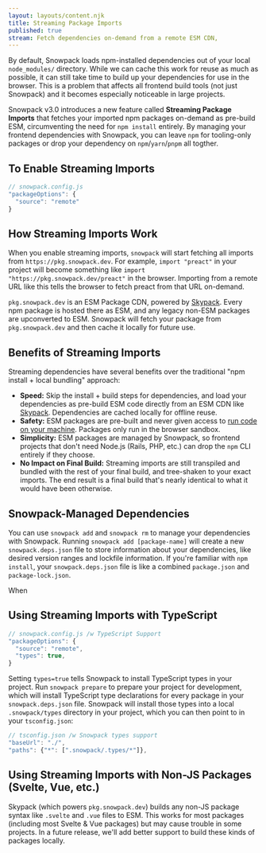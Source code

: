 ```yaml
---
layout: layouts/content.njk
title: Streaming Package Imports
published: true
stream: Fetch dependencies on-demand from a remote ESM CDN,
---
```


By default, Snowpack loads npm-installed dependencies out of your local `node_modules/` directory. While we can cache this work for reuse as much as possible, it can still take time to build up your dependencies for use in the browser. This is a problem that affects all frontend build tools (not just Snowpack) and it becomes especially noticeable in large projects.

Snowpack v3.0 introduces a new feature called **Streaming Package Imports** that fetches your imported npm packages on-demand as pre-build ESM, circumventing the need for `npm install` entirely. By managing your frontend dependencies with Snowpack, you can leave `npm` for tooling-only packages or drop your dependency on `npm`/`yarn`/`pnpm` all togther.

## To Enable Streaming Imports

```js
// snowpack.config.js
"packageOptions": {
  "source": "remote"
}
```

## How Streaming Imports Work

When you enable streaming imports, `snowpack` will start fetching all imports from `https://pkg.snowpack.dev`. For example, `import "preact"` in your project will become something like `import "https://pkg.snowpack.dev/preact"` in the browser. Importing from a remote URL like this tells the browser to fetch preact from that URL on-demand.

`pkg.snowpack.dev` is an ESM Package CDN, powered by [Skypack](https://www.skypack.dev/). Every npm package is hosted there as ESM, and any legacy non-ESM packages are upconverted to ESM. Snowpack will fetch your package from `pkg.snowpack.dev` and then cache it locally for future use.

## Benefits of Streaming Imports

Streaming dependencies have several benefits over the traditional "npm install + local bundling" approach:

- **Speed:** Skip the install + build steps for dependencies, and load your dependencies as pre-build ESM code directly from an ESM CDN like [Skypack](https://www.skypack.dev/). Dependencies are cached locally for offline reuse.
- **Safety:** ESM packages are pre-built and never given access to [run code on your machine](https://www.usenix.org/system/files/sec19-zimmermann.pdf). Packages only run in the browser sandbox.
- **Simplicity:** ESM packages are managed by Snowpack, so frontend projects that don't need Node.js (Rails, PHP, etc.) can drop the `npm` CLI entirely if they choose.
- **No Impact on Final Build:** Streaming imports are still transpiled and bundled with the rest of your final build, and tree-shaken to your exact imports. The end result is a final build that's nearly identical to what it would have been otherwise.

## Snowpack-Managed Dependencies

You can use `snowpack add` and `snowpack rm` to manage your dependencies with Snowpack. Running `snowpack add [package-name]` will create a new `snowpack.deps.json` file to store information about your dependencies, like desired version ranges and lockfile information. If you're familiar with `npm install`, your `snowpack.deps.json` file is like a combined `package.json` and `package-lock.json`.

When

## Using Streaming Imports with TypeScript

```js
// snowpack.config.js /w TypeScript Support
"packageOptions": {
  "source": "remote",
  "types": true,
}
```

Setting `types=true` tells Snowpack to install TypeScript types in your project. Run `snowpack prepare` to prepare your project for development, which will install TypeScript type declarations for every package in your `snowpack.deps.json` file. Snowpack will install those types into a local `.snowpack/types` directory in your project, which you can then point to in your `tsconfig.json`:

```js
// tsconfig.json /w Snowpack types support
"baseUrl": "./",
"paths": {"*": [".snowpack/.types/*"]},
```

## Using Streaming Imports with Non-JS Packages (Svelte, Vue, etc.)

Skypack (which powers `pkg.snowpack.dev`) builds any non-JS package syntax like `.svelte` and `.vue` files to ESM. This works for most packages (including most Svelte & Vue packages) but may cause trouble in some projects. In a future release, we'll add better support to build these kinds of packages locally.

